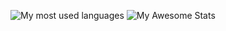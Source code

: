 ![My most used languages](https://github-readme-stats.vercel.app/api/top-langs/?username=kartoffelchipss&theme=dark)
![My Awesome Stats](https://awesome-github-stats.azurewebsites.net/user-stats/Kartoffelchipss?cardType=level&theme=github-dark&preferLogin=false&Border=FFFFFF)
